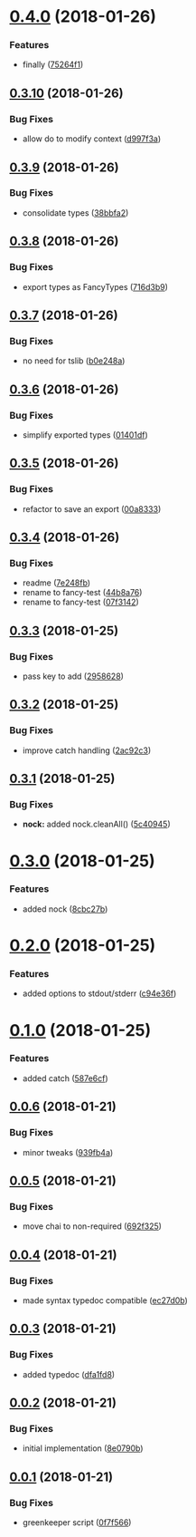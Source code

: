 <a name="0.4.0"></a>
# [0.4.0](https://github.com/jdxcode/fancy-test/compare/d997f3a7b634a642fe9f5bb26fa3065f74d55c06...v0.4.0) (2018-01-26)


### Features

* finally ([75264f1](https://github.com/jdxcode/fancy-test/commit/75264f1))

<a name="0.3.10"></a>
## [0.3.10](https://github.com/jdxcode/fancy-test/compare/38bbfa27cb55f8fc2864da4c6c83ae47d76ea356...v0.3.10) (2018-01-26)


### Bug Fixes

* allow do to modify context ([d997f3a](https://github.com/jdxcode/fancy-test/commit/d997f3a))

<a name="0.3.9"></a>
## [0.3.9](https://github.com/jdxcode/fancy-test/compare/716d3b92271b06e3492f9306b318555fb42dc996...v0.3.9) (2018-01-26)


### Bug Fixes

* consolidate types ([38bbfa2](https://github.com/jdxcode/fancy-test/commit/38bbfa2))

<a name="0.3.8"></a>
## [0.3.8](https://github.com/jdxcode/fancy-test/compare/b0e248a8ddcc7753247d54465fc22df01078ec51...v0.3.8) (2018-01-26)


### Bug Fixes

* export types as FancyTypes ([716d3b9](https://github.com/jdxcode/fancy-test/commit/716d3b9))

<a name="0.3.7"></a>
## [0.3.7](https://github.com/jdxcode/fancy-test/compare/01401df6b2b732ede1b827bae775aa5e000d9e85...v0.3.7) (2018-01-26)


### Bug Fixes

* no need for tslib ([b0e248a](https://github.com/jdxcode/fancy-test/commit/b0e248a))

<a name="0.3.6"></a>
## [0.3.6](https://github.com/jdxcode/fancy-test/compare/00a8333b92e4ad7e4d73602d9fd6e07213819e72...v0.3.6) (2018-01-26)


### Bug Fixes

* simplify exported types ([01401df](https://github.com/jdxcode/fancy-test/commit/01401df))

<a name="0.3.5"></a>
## [0.3.5](https://github.com/jdxcode/fancy-test/compare/7e248fb75fa2ad9a11cc8dbc9ee0ea96be0abbfb...v0.3.5) (2018-01-26)


### Bug Fixes

* refactor to save an export ([00a8333](https://github.com/jdxcode/fancy-test/commit/00a8333))

<a name="0.3.4"></a>
## [0.3.4](https://github.com/jdxcode/fancy-test/compare/1ea41aa9a0f9c68e4fdde571229cf63314d4c8b4...v0.3.4) (2018-01-26)


### Bug Fixes

* readme ([7e248fb](https://github.com/jdxcode/fancy-test/commit/7e248fb))
* rename to fancy-test ([44b8a76](https://github.com/jdxcode/fancy-test/commit/44b8a76))
* rename to fancy-test ([07f3142](https://github.com/jdxcode/fancy-test/commit/07f3142))

<a name="0.3.3"></a>
## [0.3.3](https://github.com/jdxcode/fancy-mocha/compare/2ac92c3b7bdcd95a0af033ad580dfe8b258ee628...v0.3.3) (2018-01-25)


### Bug Fixes

* pass key to add ([2958628](https://github.com/jdxcode/fancy-mocha/commit/2958628))

<a name="0.3.2"></a>
## [0.3.2](https://github.com/jdxcode/fancy-mocha/compare/5c40945e00e15e93c383e04c9124115d9f7fed59...v0.3.2) (2018-01-25)


### Bug Fixes

* improve catch handling ([2ac92c3](https://github.com/jdxcode/fancy-mocha/commit/2ac92c3))

<a name="0.3.1"></a>
## [0.3.1](https://github.com/jdxcode/fancy-mocha/compare/2d0f27d787b5ea4e1b0997ffd82009f76d17711e...v0.3.1) (2018-01-25)


### Bug Fixes

* **nock:** added nock.cleanAll() ([5c40945](https://github.com/jdxcode/fancy-mocha/commit/5c40945))

<a name="0.3.0"></a>
# [0.3.0](https://github.com/jdxcode/fancy-mocha/compare/c94e36fc82eaf7ab6cbd1e72b95e5b907a5397dd...v0.3.0) (2018-01-25)


### Features

* added nock ([8cbc27b](https://github.com/jdxcode/fancy-mocha/commit/8cbc27b))

<a name="0.2.0"></a>
# [0.2.0](https://github.com/jdxcode/fancy-mocha/compare/587e6cf2c5f921ff45dec83f1c9f9c9e29abd636...v0.2.0) (2018-01-25)


### Features

* added options to stdout/stderr ([c94e36f](https://github.com/jdxcode/fancy-mocha/commit/c94e36f))

<a name="0.1.0"></a>
# [0.1.0](https://github.com/jdxcode/fancy-mocha/compare/939fb4ab0add85ac9ad97b89e25d7d7b449afff2...v0.1.0) (2018-01-25)


### Features

* added catch ([587e6cf](https://github.com/jdxcode/fancy-mocha/commit/587e6cf))

<a name="0.0.6"></a>
## [0.0.6](https://github.com/jdxcode/fancy-mocha/compare/692f325f92d3bcad00a159f3ab60e3542d8783b5...v0.0.6) (2018-01-21)


### Bug Fixes

* minor tweaks ([939fb4a](https://github.com/jdxcode/fancy-mocha/commit/939fb4a))

<a name="0.0.5"></a>
## [0.0.5](https://github.com/jdxcode/fancy-mocha/compare/ec27d0bb680041df3f0353eb4182f3123e807e5b...v0.0.5) (2018-01-21)


### Bug Fixes

* move chai to non-required ([692f325](https://github.com/jdxcode/fancy-mocha/commit/692f325))

<a name="0.0.4"></a>
## [0.0.4](https://github.com/jdxcode/fancy-mocha/compare/dfa1fd83dee8e38302cd2e969d0233ea37525b59...v0.0.4) (2018-01-21)


### Bug Fixes

* made syntax typedoc compatible ([ec27d0b](https://github.com/jdxcode/fancy-mocha/commit/ec27d0b))

<a name="0.0.3"></a>
## [0.0.3](https://github.com/jdxcode/fancy-mocha/compare/268d5d6992642395870df2a9a43aac8b1fcac21c...v0.0.3) (2018-01-21)


### Bug Fixes

* added typedoc ([dfa1fd8](https://github.com/jdxcode/fancy-mocha/commit/dfa1fd8))

<a name="0.0.2"></a>
## [0.0.2](https://github.com/jdxcode/fancy-mocha/compare/0f7f56660c1d190ca1ff57564b03435392c46f44...v0.0.2) (2018-01-21)


### Bug Fixes

* initial implementation ([8e0790b](https://github.com/jdxcode/fancy-mocha/commit/8e0790b))

<a name="0.0.1"></a>
## [0.0.1](https://github.com/jdxcode/fancy-mocha/compare/v0.0.0...v0.0.1) (2018-01-21)


### Bug Fixes

* greenkeeper script ([0f7f566](https://github.com/jdxcode/fancy-mocha/commit/0f7f566))
